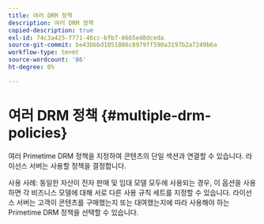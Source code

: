 ```yaml
---
title: 여러 DRM 정책
description: 여러 DRM 정책
copied-description: true
exl-id: 74c3a425-f771-46cc-bfb7-8665ed8dceda
source-git-commit: be43bbbd1051886c8979ff590a3197b2a7249b6a
workflow-type: tm+mt
source-wordcount: '86'
ht-degree: 0%

---
```


# 여러 DRM 정책 {#multiple-drm-policies}

여러 Primetime DRM 정책을 지정하여 콘텐츠의 단일 섹션과 연결할 수 있습니다. 라이선스 서버는 사용할 정책을 결정합니다.

사용 사례: 동일한 자산이 전자 판매 및 임대 모델 모두에 사용되는 경우, 이 옵션을 사용하면 각 비즈니스 모델에 대해 서로 다른 사용 규칙 세트를 지정할 수 있습니다. 라이선스 서버는 고객이 콘텐츠를 구매했는지 또는 대여했는지에 따라 사용해야 하는 Primetime DRM 정책을 선택할 수 있습니다.
